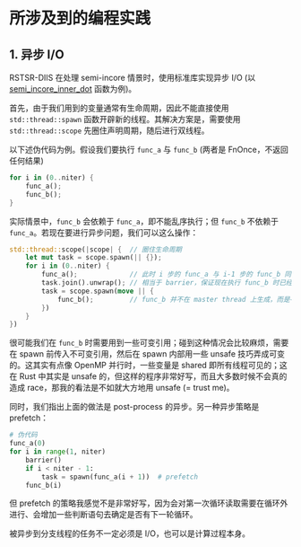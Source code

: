 # 所涉及到的编程实践


## 1. 异步 I/O

RSTSR-DIIS 在处理 semi-incore 情景时，使用标准库实现异步 I/O (以 [semi_incore_inner_dot](https://github.com/RESTGroup/rest-diis/blob/c19bfde9c8ab24636d5940119b85cb0d4f65126f/src/diis_semi_incore.rs#L405-L449) 函数为例)。

首先，由于我们用到的变量通常有生命周期，因此不能直接使用 `std::thread::spawn` 函数开辟新的线程。其解决方案是，需要使用 `std::thread::scope` 先圈住声明周期，随后进行双线程。

以下述伪代码为例。假设我们要执行 `func_a` 与 `func_b` (两者是 FnOnce，不返回任何结果)
```rust
for i in (0..niter) {
    func_a();
    func_b();
}
```
实际情景中，`func_b` 会依赖于 `func_a`，即不能乱序执行；但 `func_b` 不依赖于 `func_a`。若现在要进行异步问题，我们可以这么操作：
```rust
std::thread::scope(|scope| {  // 圈住生命周期
    let mut task = scope.spawn(|| {});
    for i in (0..niter) {
        func_a();             // 此时 i 步的 func_a 与 i-1 步的 func_b 同时进行
        task.join().unwrap(); // 相当于 barrier，保证现在执行 func_b 时已经完成 func_a
        task = scope.spawn(move || {
            func_b();         // func_b 并不在 master thread 上生成，而是平行进行的
        })
    }
})
```

很可能我们在 `func_b` 时需要用到一些可变引用；碰到这种情况会比较麻烦，需要在 spawn 前传入不可变引用，然后在 spawn 内部用一些 unsafe 技巧弄成可变的。这其实有点像 OpenMP 并行时，一些变量是 shared 即所有线程可见的；这在 Rust 中其实是 unsafe 的，但这样的程序非常好写，而且大多数时候不会真的造成 race，那我的看法是不如就大方地用 unsafe (= trust me)。

同时，我们指出上面的做法是 post-process 的异步。另一种异步策略是 prefetch：
```python
# 伪代码
func_a(0)
for i in range(1, niter)
    barrier()
    if i < niter - 1:
        task = spawn(func_a(i + 1))  # prefetch
    func_b(i)
```
但 prefetch 的策略我感觉不是非常好写，因为会对第一次循环读取需要在循环外进行、会增加一些判断语句去确定是否有下一轮循环。

被异步到分支线程的任务不一定必须是 I/O，也可以是计算过程本身。
